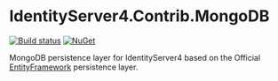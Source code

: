 # IdentityServer4.Contrib.MongoDB

[![Build status](https://ci.appveyor.com/api/projects/status/v3sy5bjmlfdycjqg?svg=true)](https://ci.appveyor.com/project/diogodamiani/identityserver4-mongodb)
[![NuGet](https://img.shields.io/badge/NuGet-2.3.3-blue.svg)](https://www.nuget.org/packages/IdentityServer4.Contrib.MongoDB/)

MongoDB persistence layer for IdentityServer4 based on the Official [EntityFramework](https://github.com/IdentityServer/IdentityServer4.EntityFramework) persistence layer.
